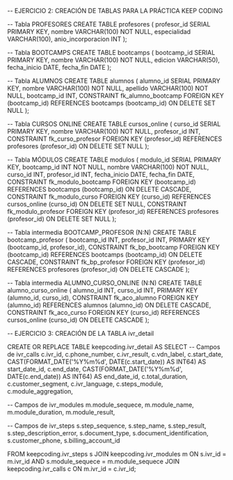 -- EJERCICIO 2: CREACIÓN DE TABLAS PARA LA PRÁCTICA KEEP CODING


-- Tabla PROFESORES
CREATE TABLE profesores (
    profesor_id SERIAL PRIMARY KEY,
    nombre VARCHAR(100) NOT NULL,
    especialidad VARCHAR(100),
    anio_incorporacion INT
);

-- Tabla BOOTCAMPS
CREATE TABLE bootcamps (
    bootcamp_id SERIAL PRIMARY KEY,
    nombre VARCHAR(100) NOT NULL,
    edicion VARCHAR(50),
    fecha_inicio DATE,
    fecha_fin DATE
);

-- Tabla ALUMNOS
CREATE TABLE alumnos (
    alumno_id SERIAL PRIMARY KEY,
    nombre VARCHAR(100) NOT NULL,
    apellido VARCHAR(100) NOT NULL,
    bootcamp_id INT,
    CONSTRAINT fk_alumno_bootcamp FOREIGN KEY (bootcamp_id)
        REFERENCES bootcamps (bootcamp_id)
        ON DELETE SET NULL
);

-- Tabla CURSOS ONLINE
CREATE TABLE cursos_online (
    curso_id SERIAL PRIMARY KEY,
    nombre VARCHAR(100) NOT NULL,
    profesor_id INT,
    CONSTRAINT fk_curso_profesor FOREIGN KEY (profesor_id)
        REFERENCES profesores (profesor_id)
        ON DELETE SET NULL
);

-- Tabla MÓDULOS
CREATE TABLE modulos (
    modulo_id SERIAL PRIMARY KEY,
    bootcamp_id INT NOT NULL,
    nombre VARCHAR(100) NOT NULL,
    curso_id INT,
    profesor_id INT,
    fecha_inicio DATE,
    fecha_fin DATE,
    CONSTRAINT fk_modulo_bootcamp FOREIGN KEY (bootcamp_id)
        REFERENCES bootcamps (bootcamp_id)
        ON DELETE CASCADE,
    CONSTRAINT fk_modulo_curso FOREIGN KEY (curso_id)
        REFERENCES cursos_online (curso_id)
        ON DELETE SET NULL,
    CONSTRAINT fk_modulo_profesor FOREIGN KEY (profesor_id)
        REFERENCES profesores (profesor_id)
        ON DELETE SET NULL
);

-- Tabla intermedia BOOTCAMP_PROFESOR (N:N)
CREATE TABLE bootcamp_profesor (
    bootcamp_id INT,
    profesor_id INT,
    PRIMARY KEY (bootcamp_id, profesor_id),
    CONSTRAINT fk_bp_bootcamp FOREIGN KEY (bootcamp_id)
        REFERENCES bootcamps (bootcamp_id)
        ON DELETE CASCADE,
    CONSTRAINT fk_bp_profesor FOREIGN KEY (profesor_id)
        REFERENCES profesores (profesor_id)
        ON DELETE CASCADE
);

-- Tabla intermedia ALUMNO_CURSO_ONLINE (N:N)
CREATE TABLE alumno_curso_online (
    alumno_id INT,
    curso_id INT,
    PRIMARY KEY (alumno_id, curso_id),
    CONSTRAINT fk_aco_alumno FOREIGN KEY (alumno_id)
        REFERENCES alumnos (alumno_id)
        ON DELETE CASCADE,
    CONSTRAINT fk_aco_curso FOREIGN KEY (curso_id)
        REFERENCES cursos_online (curso_id)
        ON DELETE CASCADE
);




-- EJERCICIO 3: CREACIÓN DE LA TABLA ivr_detail

CREATE OR REPLACE TABLE keepcoding.ivr_detail AS
SELECT
  -- Campos de ivr_calls
  c.ivr_id,
  c.phone_number,
  c.ivr_result,
  c.vdn_label,
  c.start_date,
  CAST(FORMAT_DATE('%Y%m%d', DATE(c.start_date)) AS INT64) AS start_date_id,
  c.end_date,
  CAST(FORMAT_DATE('%Y%m%d', DATE(c.end_date)) AS INT64)   AS end_date_id,
  c.total_duration,
  c.customer_segment,
  c.ivr_language,
  c.steps_module,
  c.module_aggregation,

  -- Campos de ivr_modules
  m.module_sequece,
  m.module_name,
  m.module_duration,
  m.module_result,

  -- Campos de ivr_steps
  s.step_sequence,
  s.step_name,
  s.step_result,
  s.step_description_error,
  s.document_type,
  s.document_identification,
  s.customer_phone,
  s.billing_account_id

FROM keepcoding.ivr_steps s
JOIN keepcoding.ivr_modules m
  ON s.ivr_id = m.ivr_id
 AND s.module_sequece = m.module_sequece
JOIN keepcoding.ivr_calls c
  ON m.ivr_id = c.ivr_id;


  

 



